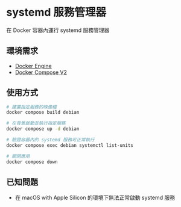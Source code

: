 # systemd 服務管理器

在 Docker 容器內運行 systemd 服務管理器

## 環境需求

- [Docker Engine](https://docs.docker.com/install/)
- [Docker Compose V2](https://docs.docker.com/compose/cli-command/)

## 使用方式

```sh
# 建置指定服務的映像檔
docker compose build debian

# 在背景啟動並執行指定服務
docker compose up -d debian

# 驗證容器內的 systemd 服務可正常執行
docker compose exec debian systemctl list-units

# 關閉應用
docker compose down
```

## 已知問題

- 在 macOS with Apple Silicon 的環境下無法正常啟動 systemd 服務
